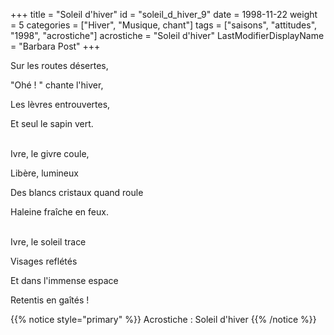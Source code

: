 +++
title = "Soleil d'hiver"
id = "soleil_d_hiver_9"
date = 1998-11-22
weight = 5
categories = ["Hiver", "Musique, chant"]
tags = ["saisons", "attitudes", "1998", "acrostiche"]
acrostiche = "Soleil d'hiver"
LastModifierDisplayName = "Barbara Post"
+++

Sur les routes désertes,

"Ohé ! " chante l'hiver,

Les lèvres entrouvertes,

Et seul le sapin vert.

 \
Ivre, le givre coule,

Libère, lumineux

Des blancs cristaux quand roule

Haleine fraîche en feux.

 \
Ivre, le soleil trace

Visages reflétés

Et dans l'immense espace

Retentis en gaîtés !

{{% notice style="primary" %}}
Acrostiche : Soleil d'hiver
{{% /notice %}}
